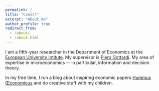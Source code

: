 ```yaml
---
permalink: /
title: "Cześć!"
excerpt: "About me"
author_profile: true
redirect_from: 
  - /about/
  - /about.html
---
```


I am a fifth-year researcher in the Department of Economics at the [European University Intitute](http://www.eui.eu). My supervisor is [Piero Gottardi](http://apps.eui.eu/Personal/Gottardi/). My area of expertise in microeconomics -- in particular, information and decision theory.

In my free time, I run a blog about inspiring economic papers [Hummus Œconomicus](http://hummuseconomicus.pl) and do creative stuff with my children.
